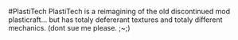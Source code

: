 #PlastiTech
PlastiTech is a reimagining of the old discontinued mod plasticraft... but has totaly defererant textures and totaly different mechanics. (dont sue me please. ;~;)
